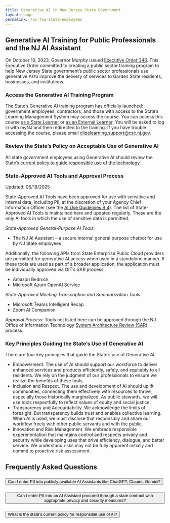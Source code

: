 ```yaml
---
title: Generative AI in New Jersey State Government
layout: page
permalink: /ai-faq-state-employees
---
```


## Generative AI Training for Public Professionals and the NJ AI Assistant

On October 10, 2023, Governor Murphy issued [Executive Order 346](https://nj.gov/infobank/eo/056murphy/pdf/EO-346.pdf). This Executive Order committed to creating a public sector training program to help New Jersey State government’s public sector professionals use generative AI to improve the delivery of services to Garden State residents, businesses, and institutions.

### Access the Generative AI Training Program

The State’s Generative AI training program has officially launched: government employees, contractors, and those with access to the State’s Learning Management System may access the course. You can access this course [as a State Learner](https://stateofnewjersey.sabacloud.com/Saba/Web_spf/NA9P2PRD001/common/ledetail/CLIP.RAIPP.WBT/latestversion) or [as an External Learner](https://stateofnewjersey-external.sabacloud.com/Saba/Web_spf/NA9P2PRD001/common/ledetail/CLIP.RAIPP.WBT/latestversion). You will be asked to log in with myNJ and then redirected to the training. If you have trouble accessing the course, please email [clipelearning.support@csc.nj.gov](mailto:clipelearning.support@csc.nj.gov).

### Review the State’s Policy on Acceptable Use of Generative AI

All state government employees using Generative AI should review the State’s [current policy to guide responsible use of the technology](https://sonj-my.sharepoint.com/:w:/g/personal/walker_gosrich_oit_nj_gov/EWKTs7_EwW1NkTdMwATYfJEBOngSzn8Vkx6Q7sfDneOMeA?e=rP9dzW).

### State-Approved AI Tools and Approval Process

Updated: 06/19/2025

State-Approved AI Tools have been approved for use with sensitive and internal data, including PII, at the discretion of your Agency Chief Information Officer (see the [AI Use Guidelines B.4](https://sonj-my.sharepoint.com/:w:/r/personal/walker_gosrich_oit_nj_gov/_layouts/15/Doc.aspx?sourcedoc=%7BBFB39362-C1C4-4D6D-9137-4CC004D87C91%7D&file=NJ%20Joint%20AI%20Circular%20Final%20Draft-1.1-2025-05-05.docx&action=default&mobileredirect=true&ct=1748552665659&wdOrigin=OFFICECOM-WEB.MAIN.UPLOAD&cid=98cfc4fc-a9d9-4a8f-bc95-7cb9272e215c&wdPreviousSessionSrc=HarmonyWeb&wdPreviousSession=8452abff-9526-410d-8558-c0961b040575)). The list of State-Approved AI Tools is maintained here and updated regularly. These are the only AI tools in which the use of sensitive data is permitted.

_State-Approved General-Purpose AI Tools:_

- The NJ AI Assistant – a secure internal general purpose chatbot for use by NJ State employees

Additionally, the following APIs from State Enterprise Public Cloud providers are permitted for generative AI access when used in a standalone manner. If these tools are used as part of a broader application, the application must be individually approved via OIT’s SAR process.

- Amazon Bedrock
- Microsoft Azure OpenAI Service

_State-Approved Meeting Transcription and Summarization Tools:_

- Microsoft Teams Intelligent Recap
- Zoom AI Companion

_Approval Process:_
Tools not listed here can be approved through the NJ Office of Information Technology [System Architecture Review (SAR)](https://nj.gov/it/whatwedo/sar/) process.

### Key Principles Guiding the State’s Use of Generative AI

There are four key principles that guide the State’s use of Generative AI:

- Empowerment. The use of AI should support our workforce to deliver enhanced services and products efficiently, safely, and equitably to all residents. We rely on the judgment of our professionals to ensure we realize the benefits of these tools.
- Inclusion and Respect. The use and development of AI should uplift communities, connecting them effectively with resources to thrive, especially those historically marginalized. As public stewards, we will use tools respectfully to reflect values of equity and social justice.
- Transparency and Accountability. We acknowledge the limits of foresight. But transparency builds trust and enables collective learning. When AI is used, we must disclose that responsibly and share our workflow freely with other public servants and with the public.
- Innovation and Risk Management. We embrace responsible experimentation that maintains control and respects privacy and security while developing uses that drive efficiency, dialogue, and better service. We understand risks may not be fully apparent initially and commit to proactive risk assessment.

## Frequently Asked Questions

<div class="usa-accordion">
    <h3 class="usa-accordion__heading">
        <button
        type="button"
        class="usa-accordion__button"
        aria-expanded="false"
        aria-controls="ai-faq1"
        >
        Can I enter PII into publicly available AI Assistants like ChatGPT, Claude, Gemini?
        </button>
    </h3>
    <div id="ai-faq1" class="usa-accordion__content usa-prose" hidden>
    No. PII may only be entered into AI tools under state licenses that include proper privacy protections: data is securely stored and never shared with external parties. Examples of approved tools are listed under “State-Approved AI Tools and Approval Process.” If you’re not sure whether a given tool complies, ask your CIO.
    </div>
    <h3 class="usa-accordion__heading">
        <button
            type="button"
            class="usa-accordion__button"
            aria-expanded="false"
            aria-controls="ai-faq2"
        >
            Can I enter PII into an AI Assistant procured through a state contract with appropriate privacy and security measures?
        </button>
    </h3>
    <div id="ai-faq2" class="usa-accordion__content usa-prose" hidden>
        Yes, you may enter PII into an AI Assistant procured through state contact. Some examples of approved tools are listed under “State-Approved AI Tools and Approval Process.” If you’re not sure whether a given tool complies, ask your CIO.
    </div>
    <h3 class="usa-accordion__heading">
        <button
            type="button"
            class="usa-accordion__button"
            aria-expanded="false"
            aria-controls="ai-faq3"
        >
            What is the state’s current policy for responsible use of AI?
        </button>
    </h3>
    <div id="ai-faq3" class="usa-accordion__content usa-prose" hidden>
        See circular. [link to be inserted]
    </div>
</div>
